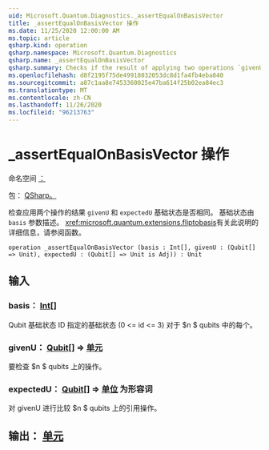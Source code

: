 ```yaml
---
uid: Microsoft.Quantum.Diagnostics._assertEqualOnBasisVector
title: _assertEqualOnBasisVector 操作
ms.date: 11/25/2020 12:00:00 AM
ms.topic: article
qsharp.kind: operation
qsharp.namespace: Microsoft.Quantum.Diagnostics
qsharp.name: _assertEqualOnBasisVector
qsharp.summary: Checks if the result of applying two operations `givenU` and `expectedU` to a basis state is the same. The basis state is described by `basis` parameter. See <xref:microsoft.quantum.extensions.fliptobasis> function for more details on this description.
ms.openlocfilehash: d8f2195f75de49918032053dc8d1fa4fb4eba840
ms.sourcegitcommit: a87c1aa8e7453360025e47ba614f25b02ea84ec3
ms.translationtype: MT
ms.contentlocale: zh-CN
ms.lasthandoff: 11/26/2020
ms.locfileid: "96213763"
---
```

# <a name="_assertequalonbasisvector-operation"></a>_assertEqualOnBasisVector 操作

命名空间 [：](xref:Microsoft.Quantum.Diagnostics)

包： [QSharp。](https://nuget.org/packages/Microsoft.Quantum.QSharp.Core)


检查应用两个操作的结果 `givenU` 和 `expectedU` 基础状态是否相同。 基础状态由 `basis` 参数描述。
<xref:microsoft.quantum.extensions.fliptobasis>有关此说明的详细信息，请参阅函数。

```qsharp
operation _assertEqualOnBasisVector (basis : Int[], givenU : (Qubit[] => Unit), expectedU : (Qubit[] => Unit is Adj)) : Unit
```


## <a name="input"></a>输入

### <a name="basis--int"></a>basis： [Int](xref:microsoft.quantum.lang-ref.int)[]

Qubit 基础状态 ID 指定的基础状态 (0 <= id <= 3) 对于 $n $ qubits 中的每个。


### <a name="givenu--qubit--unit"></a>givenU： [Qubit](xref:microsoft.quantum.lang-ref.qubit)[] => [单元](xref:microsoft.quantum.lang-ref.unit) 

要检查 $n $ qubits 上的操作。


### <a name="expectedu--qubit--unit--is-adj"></a>expectedU： [Qubit](xref:microsoft.quantum.lang-ref.qubit)[] => [单位](xref:microsoft.quantum.lang-ref.unit)  为形容词

对 givenU 进行比较 $n $ qubits 上的引用操作。



## <a name="output--unit"></a>输出： [单元](xref:microsoft.quantum.lang-ref.unit)

